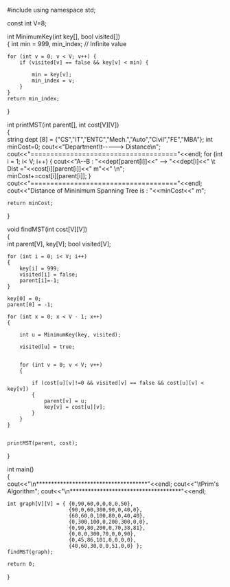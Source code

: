 #include<iostream>
using namespace std;

const int V=8;

int MinimumKey(int key[], bool visited[])  
{ 
    int min = 999, min_index;  // Infinite value

    for (int v = 0; v < V; v++) { 
        if (visited[v] == false && key[v] < min) { 
        
            min = key[v];
			min_index = v;  
        }
    }    
    return min_index;  
}  


int printMST(int parent[], int cost[V][V])  
{  
    string dept [8] = {"CS","IT","ENTC","Mech.","Auto","Civil","FE","MBA"};
    int minCost=0;
	cout<<"Department\t----->   Distance\n"; 
	cout<<"====================================="<<endl;
    for (int i = 1; i< V; i++) 
    {
		cout<<"A--B : "<<dept[parent[i]]<<" --> "<<dept[i]<<" \t Dist ="<<cost[i][parent[i]]<<" m"<<" \n";  
		minCost+=cost[i][parent[i]];
    }
    cout<<"====================================="<<endl;
	cout<<"Distance of Mininimum Spanning Tree is : "<<minCost<<" m";
	
	return minCost;
}  


void findMST(int cost[V][V])  
{  
    int parent[V], key[V];
    bool visited[V];

    for (int i = 0; i< V; i++) 
    { 
        key[i] = 999;   
        visited[i] = false;
        parent[i]=-1;
    }    

    key[0] = 0;  
    parent[0] = -1; 

    for (int x = 0; x < V - 1; x++) 
    {  
       
        int u = MinimumKey(key, visited);  

        visited[u] = true;  

        
        for (int v = 0; v < V; v++)  
        {
             
            if (cost[u][v]!=0 && visited[v] == false && cost[u][v] < key[v])
            {  
                parent[v] = u;
                key[v] = cost[u][v];  
            }        
        }
    }

    
	printMST(parent, cost);  
}  


int main()  
{  
    cout<<"\n*************************************"<<endl;
	cout<<"\tPrim's Algorithm";
	cout<<"\n*************************************"<<endl;
    
    int graph[V][V] = { {0,90,60,0,0,0,0,50},
                        {90,0,60,300,90,0,40,0},
	                    {60,60,0,100,80,0,40,40},
	                    {0,300,100,0,200,300,0,0},
	                    {0,90,80,200,0,70,38,81},
	                    {0,0,0,300,70,0,0,90}, 
                        {0,45,86,101,0,0,0,0},
                        {40,60,30,0,0,51,0,0} };
	findMST(graph);  

    return 0;  
}  
